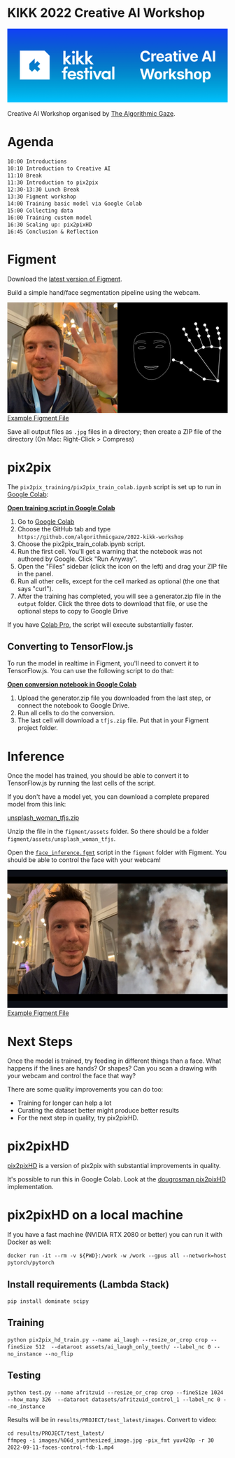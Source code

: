 # KIKK 2022 Creative AI Workshop

![Banner](.github/kikk-creative-ai-banner.png)

Creative AI Workshop organised by [The Algorithmic Gaze](https://algorithmicgaze.com/).

# Agenda

```
10:00 Introductions
10:10 Introduction to Creative AI
11:10 Break
11:30 Introduction to pix2pix
12:30-13:30 Lunch Break
13:30 Figment workshop
14:00 Training basic model via Google Colab
15:00 Collecting data
16:00 Training custom model
16:30 Scaling up: pix2pixHD
16:45 Conclusion & Reflection
```

# Figment

Download the [latest version of Figment](https://figmentapp.com/download/).

Build a simple hand/face segmentation pipeline using the webcam.

![Example output](.github/figment-segmentation-result.jpg)
[Example Figment File](figment/face_segmentation_webcam.fgmt)

Save all output files as `.jpg` files in a directory; then create a ZIP file of the directory (On Mac: Right-Click > Compress)

# pix2pix

The `pix2pix_training/pix2pix_train_colab.ipynb` script is set up to run in [Google Colab](https://colab.research.google.com/):

**[Open training script in Google Colab](https://colab.research.google.com/github/algorithmicgaze/2022-kikk-workshop/blob/main/pix2pix_training/pix2pix_train_colab.ipynb)**

1. Go to [Google Colab](https://colab.research.google.com/)
2. Choose the GitHub tab and type `https://github.com/algorithmicgaze/2022-kikk-workshop`
3. Choose the pix2pix_train_colab.ipynb script.
4. Run the first cell. You'll get a warning that the notebook was not authored by Google. Click "Run Anyway".
5. Open the "Files" sidebar (click the icon on the left) and drag your ZIP file in the panel.
6. Run all other cells, except for the cell marked as optional (the one that says "curl").
7. After the training has completed, you will see a generator.zip file in the `output` folder. Click the three dots to download that file, or use the optional steps to copy to Google Drive

If you have [Colab Pro](https://colab.research.google.com/signup/pricing), the script will execute substantially faster.

## Converting to TensorFlow.js

To run the model in realtime in Figment, you'll need to convert it to TensorFlow.js. You can use the following script to do that:

**[Open conversion notebook in Google Colab](https://colab.research.google.com/github/algorithmicgaze/2022-kikk-workshop/blob/main/pix2pix_training/pix2pix_convert_to_tfjs.ipynb)**

1. Upload the generator.zip file you downloaded from the last step, or connect the notebook to Google Drive.
2. Run all cells to do the conversion.
3. The last cell will download a `tfjs.zip` file. Put that in your Figment project folder.

# Inference

Once the model has trained, you should be able to convert it to TensorFlow.js by running the last cells of the script.

If you don't have a model yet, you can download a complete prepared model from this link:

[unsplash_woman_tfjs.zip](https://enigmeta.s3.amazonaws.com/2022-kikk-workshop/unsplash_woman_tfjs.zip)

Unzip the file in the `figment/assets` folder. So there should be a folder `figment/assets/unsplash_woman_tfjs`.

Open the [`face_inference.fgmt`](figment/face_inference.fgmt) script in the `figment` folder with Figment. You should be able to control the face with your webcam!

![Figment Inference Example](.github/figment-inference.jpeg)
[Example Figment File](figment/face_inference.fgmt)

# Next Steps

Once the model is trained, try feeding in different things than a face. What happens if the lines are hands? Or shapes? Can you scan a drawing with your webcam and control the face that way?

There are some quality improvements you can do too:

- Training for longer can help a lot
- Curating the dataset better might produce better results
- For the next step in quality, try pix2pixHD.

# pix2pixHD

[pix2pixHD](https://github.com/NVIDIA/pix2pixHD) is a version of pix2pix with substantial improvements in quality.

It's possible to run this in Google Colab. Look at the [dougrosman pix2pixHD](https://colab.research.google.com/github/dougrosman/pix2pixHD/blob/master/pix2pixHD.ipynb) implementation.

# pix2pixHD on a local machine

If you have a fast machine (NVIDIA RTX 2080 or better) you can run it with Docker as well:

```
docker run -it --rm -v ${PWD}:/work -w /work --gpus all --network=host pytorch/pytorch
```

## Install requirements (Lambda Stack)

```
pip install dominate scipy
```

## Training

```
python pix2pix_hd_train.py --name ai_laugh --resize_or_crop crop --fineSize 512  --dataroot assets/ai_laugh_only_teeth/ --label_nc 0 --no_instance --no_flip
```

## Testing

```
python test.py --name afritzuid --resize_or_crop crop --fineSize 1024 --how_many 326  --dataroot datasets/afritzuid_control_1 --label_nc 0 --no_instance
```

Results will be in `results/PROJECT/test_latest/images`. Convert to video:

```
cd results/PROJECT/test_latest/
ffmpeg -i images/%06d_synthesized_image.jpg -pix_fmt yuv420p -r 30 2022-09-11-faces-control-fdb-1.mp4
```
